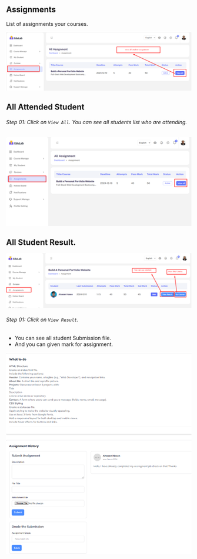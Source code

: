 ## Assignments

List of assignments your courses.

![src](/assets/lms/images/ins-dashboard/assignment/list.png)

## All Attended Student

###### Step 01: Click on `View All`. You can see all students list who are attending.

![src](/assets/lms/images/ins-dashboard/assignment/view.png)

## All Student Result.

![src](/assets/lms/images/ins-dashboard/assignment/student-list.png)

###### Step 01: Click on `View Result`.

- You can see all student Submission file.
- And you can given mark for assignment.

![src](/assets/lms/images/ins-dashboard/assignment/result-form.png)
